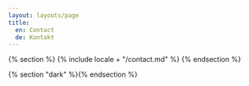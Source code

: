 ```yaml
---
layout: layouts/page
title:
  en: Contact
  de: Kontakt
---
```


{% section %}
{% include locale + "/contact.md" %}
{% endsection %}

{% section "dark" %}{% endsection %}
